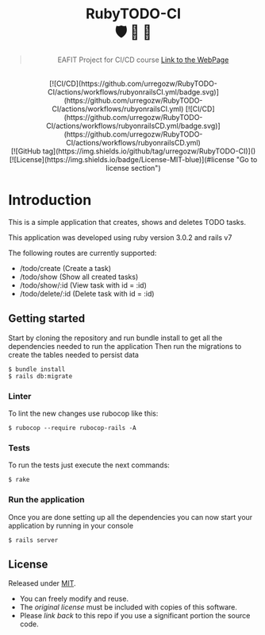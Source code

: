 <div align="center">

# RubyTODO-CI <br> :shield: :badger: :mage:

> EAFIT Project for CI/CD course
[Link to the WebPage](http://rubyapptodoseafit-lb-320713552.us-east-1.elb.amazonaws.com/)
<br>
[![CI/CD](https://github.com/urregozw/RubyTODO-CI/actions/workflows/rubyonrailsCI.yml/badge.svg)](https://github.com/urregozw/RubyTODO-CI/actions/workflows/rubyonrailsCI.yml)
[![CI/CD](https://github.com/urregozw/RubyTODO-CI/actions/workflows/rubyonrailsCD.yml/badge.svg)](https://github.com/urregozw/RubyTODO-CI/actions/workflows/rubyonrailsCD.yml)
<br>
[![GitHub tag](https://img.shields.io/github/tag/urregozw/RubyTODO-CI)]()
[![License](https://img.shields.io/badge/License-MIT-blue)](#license "Go to license section")
</div>

# Introduction
This is a simple application that creates, shows and deletes TODO tasks.

This application was developed using ruby version 3.0.2 and rails v7

The following routes are currently supported:

* /todo/create     (Create a task)
* /todo/show       (Show all created tasks)
* /todo/show/:id   (View task with id = :id)
* /todo/delete/:id (Delete task with id = :id)

## Getting started

Start by cloning the repository and run bundle install to get all the dependencies needed to run the application
Then run the migrations to create the tables needed to persist data

```console
$ bundle install
$ rails db:migrate
```

### Linter
To lint the new changes use rubocop like this:

```console
$ rubocop --require rubocop-rails -A
```

### Tests
To run the tests just execute the next commands:

```console
$ rake
```

### Run the application

Once you are done setting up all the dependencies you can now start your application by running in your console

```console
$ rails server
```

## License

Released under [MIT](/LICENSE).

- You can freely modify and reuse.
- The _original license_ must be included with copies of this software.
- Please _link back_ to this repo if you use a significant portion the source code.
